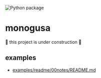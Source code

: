 ![Python package](https://github.com/podhmo/monogusa/workflows/Python%20package/badge.svg)

# monogusa

:construction: this project is under construction :construction:

## examples

- [examples/readme/00notes/README.md](examples/readme/00notes/README.md)
